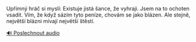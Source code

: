 
Upřímný hráč si myslí: Existuje jistá šance, že vyhraji. Jsem na to ochoten vsadit. Vím, že když sázím tyto peníze, chovám se jako blázen. Ale stejně, největší blázni mívají největší štěstí.

[🔊 Poslechnout audio](/data/7-paragraphs/audio/chapter_29/para_013-Upmn-hr-si-mysl-Existuje-jist-ance-e-vy.mp3)
